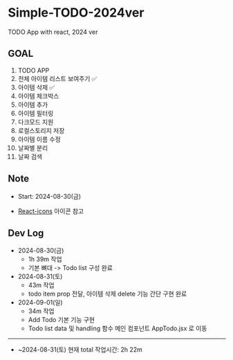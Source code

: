 # Simple-TODO-2024ver

TODO App with react, 2024 ver

## GOAL

1. TODO APP
2. 전체 아이템 리스트 보여주기 ✅
3. 아이템 삭제 ✅
4. 아이템 체크박스
5. 아이템 추가
6. 아이템 필터링
7. 다크모드 지원
8. 로컬스토리지 저장
9. 아이템 이름 수정
10. 날짜별 분리
11. 날짜 검색

## Note

- Start: 2024-08-30(금)

- [React-icons](https://react-icons.github.io/react-icons/) 아이콘 참고

## Dev Log

- 2024-08-30(금)
  - 1h 39m 작업
  - 기본 뼈대 -> Todo list 구성 완료
- 2024-08-31(토)
  - 43m 작업
  - todo item prop 전달, 아이템 삭제 delete 기능 간단 구현 완료
- 2024-09-01(일)
  - 34m 작업
  - Add Todo 기본 기능 구현
  - Todo list data 및 handling 함수 메인 컴포넌트 AppTodo.jsx 로 이동

---

- ~2024-08-31(토) 현재 total 작업시간: 2h 22m
